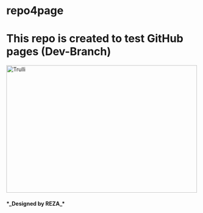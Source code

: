 # repo4page
<p> <h1> This repo is created to test GitHub pages (Dev-Branch)</h1>
<img src="https://www.chawtechsolutions.com/wp-content/uploads/2019/03/developer-dribbble.gif" alt="Trulli" width="500" height="333">
<h4>*_Designed by REZA_*</h4>
</p>

